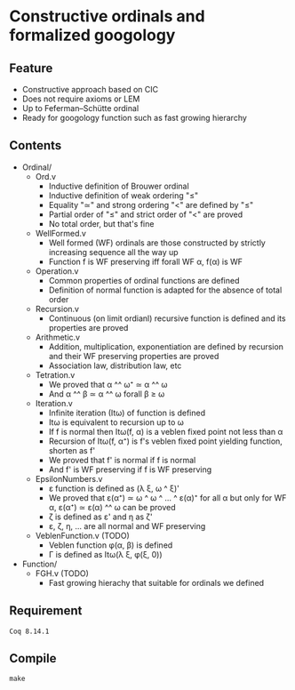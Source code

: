 # Constructive ordinals and formalized googology

## Feature
- Constructive approach based on CIC
- Does not require axioms or LEM
- Up to Feferman–Schütte ordinal
- Ready for googology function such as fast growing hierarchy

## Contents

- Ordinal/
  - Ord.v
    - Inductive definition of Brouwer ordinal
    - Inductive definition of weak ordering "≤"
    - Equality "≃" and strong ordering "<" are defined by "≤"
    - Partial order of "≤" and strict order of "<" are proved
    - No total order, but that's fine
  - WellFormed.v
    - Well formed (WF) ordinals are those constructed by strictly increasing sequence all the way up
    - Function f is WF preserving iff forall WF α, f(α) is WF
  - Operation.v
    - Common properties of ordinal functions are defined
    - Definition of normal function is adapted for the absence of total order
  - Recursion.v
    - Continuous (on limit ordianl) recursive function is defined and its properties are proved
  - Arithmetic.v
    - Addition, multiplication, exponentiation are defined by recursion and their WF preserving properties are proved
    - Association law, distribution law, etc
  - Tetration.v
    - We proved that α ^^ ω⁺ ≃ α ^^ ω
    - And α ^^ β ≃ α ^^ ω forall β ≥ ω
  - Iteration.v
    - Infinite iteration (Itω) of function is defined
    - Itω is equivalent to recursion up to ω
    - If f is normal then Itω(f, α) is a veblen fixed point not less than α
    - Recursion of Itω(f, α⁺) is f's veblen fixed point yielding function, shorten as f'
    - We proved that f' is normal if f is normal
    - And f' is WF preserving if f is WF preserving
  - EpsilonNumbers.v
    - ε function is defined as (λ ξ, ω ^ ξ)'
    - We proved that ε(α⁺) ≃ ω ^ ω ^ ... ^ ε(α)⁺ for all α but only for WF α, ε(α⁺) ≃ ε(α) ^^ ω can be proved
    - ζ is defined as ε' and η as ζ'
    - ε, ζ, η, ... are all normal and WF preserving
  - VeblenFunction.v (TODO)
    - Veblen function φ(α, β) is defined
    - Γ is defined as Itω(λ ξ, φ(ξ, 0))
- Function/
  - FGH.v (TODO)
    - Fast growing hierachy that suitable for ordinals we defined

## Requirement
```
Coq 8.14.1
```

## Compile
```
make
```
